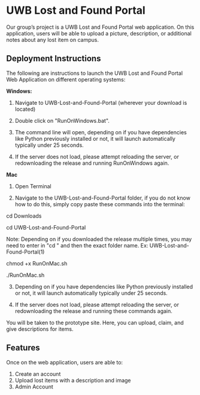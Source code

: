 # UWB Lost and Found Portal
Our group’s project is a UWB Lost and Found Portal web application. On this application, users will be able to upload a picture, description, or additional notes about any lost item on campus.  

## Deployment Instructions

The following are instructions to launch the UWB Lost and Found Portal Web Application on different operating systems:

**Windows:**

1. Navigate to UWB-Lost-and-Found-Portal (wherever your download is located)

2. Double click on "RunOnWindows.bat".

3. The command line will open, depending on if you have dependencies like Python previously installed or not, it will launch automatically typically under 25 seconds.

4. If the server does not load, please attempt reloading the server, or redownloading the release and running RunOnWindows again.

**Mac**

1. Open Terminal

2. Navigate to the UWB-Lost-and-Found-Portal folder, if you do not know how to do this, simply copy paste these commands into the terminal:

cd Downloads

cd UWB-Lost-and-Found-Portal 

Note: Depending on if you downloaded the release multiple times, you may need to enter in "cd " and then the exact folder name. Ex: UWB-Lost-and-Found-Portal(1)

chmod +x RunOnMac.sh

./RunOnMac.sh

3. Depending on if you have dependencies like Python previously installed or not, it will launch automatically typically under 25 seconds.

4. If the server does not load, please attempt reloading the server, or redownloading the release and running these commands again.

You will be taken to the prototype site. Here, you can upload, claim, and give descriptions for items.

## Features
Once on the web application, users are able to:

1. Create an account
2. Upload lost items with a description and image
3. Admin Account
